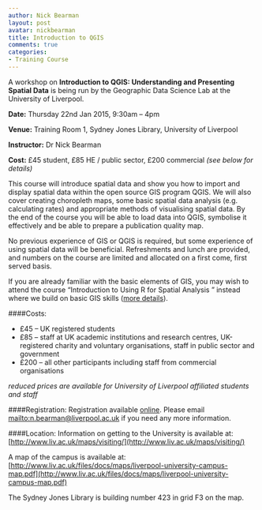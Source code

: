 ```yaml
---
author: Nick Bearman
layout: post
avatar: nickbearman
title: Introduction to QGIS
comments: true
categories:
- Training Course
---
```


A workshop on **Introduction to QGIS: Understanding and Presenting Spatial Data** is being run by the Geographic Data Science Lab at the University of Liverpool.

**Date:** Thursday 22nd Jan 2015, 9:30am – 4pm

**Venue:** Training Room 1, Sydney Jones Library, University of Liverpool

**Instructor:** Dr Nick Bearman

**Cost:** £45 student, £85 HE / public sector, £200 commercial *(see below for details)*

This course will introduce spatial data and show you how to import and display spatial data within the open source GIS program QGIS. We will also cover creating choropleth maps, some basic spatial data analysis (e.g. calculating rates) and appropriate methods of visualising spatial data. By the end of the course you will be able to load data into QGIS, symbolise it effectively and be able to prepare a publication quality map. 

No previous experience of GIS or QGIS is required, but some experience of using spatial data will be beneficial. Refreshments and lunch are provided, and numbers on the course are limited and allocated on a first come, first served basis.

If you are already familiar with the basic elements of GIS, you may wish to attend the course “Introduction to Using R for Spatial Analysis ” instead where we build on basic GIS skills ([more details](http://geographicdatascience.com/training%20course/2014/12/01/R-Spatial-Analysis/)). 

####Costs:
- £45 – UK registered students
- £85 – staff at UK academic institutions and research centres, UK-registered charity and voluntary organisations, staff in public sector and government
- £200 – all other participants including staff from commercial organisations  

*reduced prices are available for University of Liverpool affiliated students and staff*

####Registration:
Registration available [online](http://payments.liv.ac.uk/browse/extra_info.asp?compid=1&modid=2&deptid=38&catid=38&prodid=770). Please email <mailto:n.bearman@liverpool.ac.uk> if you need any more information.

####Location:
Information on getting to the University is available at: [http://www.liv.ac.uk/maps/visiting/](http://www.liv.ac.uk/maps/visiting/)

A map of the campus is available at: [http://www.liv.ac.uk/files/docs/maps/liverpool-university-campus-map.pdf](http://www.liv.ac.uk/files/docs/maps/liverpool-university-campus-map.pdf)

The Sydney Jones Library is building number 423 in grid F3 on the map. 
